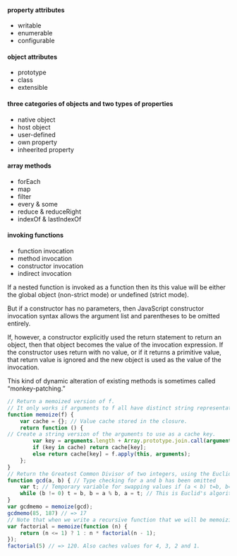 #### property attributes
* writable
* enumerable
* configurable

#### object attributes
* prototype
* class
* extensible

#### three categories of objects and two types of properties
* native object
* host object
* user-defined
* own property
* inheerited property

#### array methods
* forEach
* map
* filter
* every & some
* reduce & reduceRight
* indexOf & lastIndexOf

#### invoking functions
* function invocation
* method invocation
* constructor invocation
* indirect invocation

If a nested function is invoked as a function then its this value will be either the global object (non-strict mode) or undefined (strict mode). 

But if a constructor has no parameters, then JavaScript constructor invocation syntax allows the argument list and parentheses to be omitted entirely.

If, however, a constructor explicitly used the return statement to return an object, then that object becomes the value of the invocation expression. If the constructor uses return with no value, or if it returns a primitive value, that return value is ignored and the new object is used as the value of the invocation.

This kind of dynamic alteration of existing methods is sometimes called “monkey-patching.”

``` javascript
// Return a memoized version of f.
// It only works if arguments to f all have distinct string representations.
function memoize(f) {
    var cache = {}; // Value cache stored in the closure.
    return function () {
// Create a string version of the arguments to use as a cache key.
        var key = arguments.length + Array.prototype.join.call(arguments, ",");
        if (key in cache) return cache[key];
        else return cache[key] = f.apply(this, arguments);
    };
}
// Return the Greatest Common Divisor of two integers, using the Euclidian // algorithm: http://en.wikipedia.org/wiki/Euclidean_algorithm
function gcd(a, b) { // Type checking for a and b has been omitted
    var t; // Temporary variable for swapping values if (a < b) t=b, b=a, a=t; // Ensure that a >= b
    while (b != 0) t = b, b = a % b, a = t; // This is Euclid's algorithm for GCD return a;
}
var gcdmemo = memoize(gcd);
gcdmemo(85, 187) // => 17
// Note that when we write a recursive function that we will be memoizing, // we typically want to recurse to the memoized version, not the original.
var factorial = memoize(function (n) {
    return (n <= 1) ? 1 : n * factorial(n - 1);
});
factorial(5) // => 120. Also caches values for 4, 3, 2 and 1.
```
